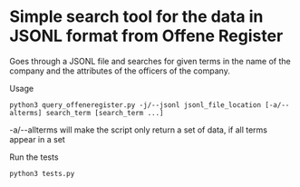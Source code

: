 Simple search tool for the data in JSONL format from Offene Register
===============

Goes through a JSONL file and searches for given terms in the name of the company and the attributes of the officers of the company.

Usage

```
python3 query_offeneregister.py -j/--jsonl jsonl_file_location [-a/--alterms] search_term [search_term ...]
```

-a/--allterms will make the script only return a set of data, if all terms appear in a set

Run the tests

```
python3 tests.py
```